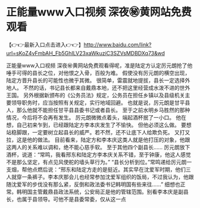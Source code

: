 # 正能量www入口视频  深夜㊙️黄网站免费观看

【👉👉最新入口点击进入👉👉】http://www.baidu.com/link?url=sKoZ4vFmbAH_Fb5GhILV23xaWkuziC3SZVsMDBDXq73&wd


正能量www入口视频  深夜㊙️黄网站免费观看得呢，准是陆定方认定厉元朗抢了他唾手可得的县长之位，对他恨之入骨，百般为难。
假使没有厉元朗的横空出现，陆定方晋升县长的可能性也微乎其微。
很简单，雷震就地提拔，县长一定选择外地人。
不然的话，书记县长都来自戴鼎本地，还不把这里经营成水泼不进的世外王国。
另外根据新颁布的《公务员法》规定，公务员在担任乡镇以及县级机关主要领导职务时，应当按照有关规定，实行地域回避。
也就是说，厉元朗是甘平县人，那么他就不能担任甘平县县委书记或者县长。
至于之前水明乡马胜然的那种情况，今后将不会再有发生。
厉元朗微微点着头，端起酒杯抿了一小口。
他在想，自己初来乍到，已经跟陆定方李本庆发生了不愉快。
但他必须这么做。
要想站稳脚跟，一定要树立起县长的威严。若不然，还不让底下人给欺负死。
又打又拉，这是他的做法。
目前看来，陆定方和李本庆这类人就是他打压的对象，他跟这两人的关系难以调和，绝不能心慈手软。
至于其他四个副县长……
厉元朗放下酒杯，说道：“常鸣，我看邢东和陆定方李本庆关系不错，至于钟康，他这人感觉不是那么坚定，有点见风使舵的墙头草行为。”
“县长分析到位。”常鸣递给厉元朗一支烟，帮他点燃后说：“邢东和陆定方走的是挺近。其实早在沈爱军时期，他们三人就穿一条裤子。李本庆那会儿也经常参加沈爱军组织的饭局，不过我认为，他跟随沈爱军的步伐没有那么紧，反倒和政法委书记韩明国有些来往……”
细想也正常。韩明国主管戴鼎县政法系统，公安局正是他的管辖范围。别看李本庆是副县长，也属于县领导。可他不是县委常委，仅从这一点

